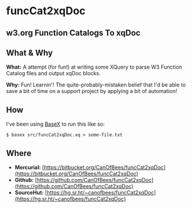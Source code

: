 # funcCat2xqDoc #
## w3.org Function Catalogs To xqDoc ##

## What & Why ##
**What:** A attempt (for fun!) at writing some XQuery to parse W3 Function Catalog files and output xqDoc blocks.

**Why:** Fun! Learnin'! The quite-probably-mistaken belief that I'd be able to save a bit of time on a support project by applying a bit of automation!

## How ##
I've been using [BaseX](https://basex.org) to run this like so:

```shell
$ basex src/funcCat2xqDoc.xq > some-file.txt
```

## Where ##

* **Mercurial:** [https://bitbucket.org/CanOfBees/funcCat2xqDoc](https://bitbucket.org/CanOfBees/funcCat2xqDoc)
* **Github:** [https://github.com/CanOfBees/funcCat2xqDoc](https://github.com/CanOfBees/funcCat2xqDoc)
* **SourceHut:** [https://hg.sr.ht/~canofbees/funcCat2xqDoc](https://hg.sr.ht/~canofbees/funcCat2xqDoc)
